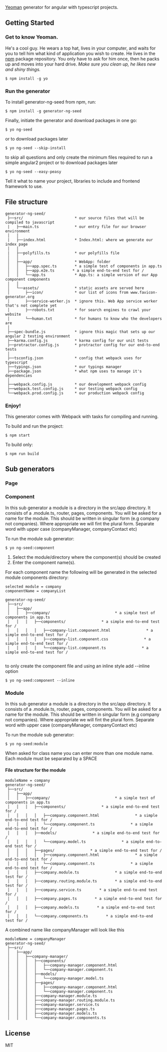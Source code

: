 [Yeoman](http://yeoman.io) generator for angular with typescript projects.

## Getting Started

### Get to know Yeoman.

He's a cool guy. He wears a top hat, lives in your computer, and waits for you to tell him what kind of application you wish to create. He lives in the [npm](https://npmjs.org) package repository. You only have to ask for him once, then he packs up and moves into your hard drive. *Make sure you clean up, he likes new and shiny things.*

```
$ npm install -g yo
```

### Run the generator

To install generator-ng-seed from npm, run:

```
$ npm install -g generator-ng-seed
```

Finally, initiate the generator and download packages in one go:
```
$ yo ng-seed
```

or to download packages later
```
$ yo ng-seed --skip-install
```

to skip all questions and only create the minimum files required to run a simple angular2 project
or to download packages later
```
$ yo ng-seed --easy-peasy
```

Tell it what to name your project, libraries to include and frontend framework to use. 

## File structure

```
generator-ng-seed/
 ├──src/                       * our source files that will be compiled to javascript
 |   ├──main.ts                * our entry file for our browser environment
 │   │
 |   ├──index.html             * Index.html: where we generate our index page
 │   │
 |   ├──polyfills.ts           * our polyfills file
 │   │
 │   ├──app/                   * WebApp: folder
 │   │   ├──app.spec.ts        * a simple test of components in app.ts
 │   │   ├──app.e2e.ts        * a simple end-to-end test for /
 │   │   └──app.ts             * App.ts: a simple version of our App component components
 │   │
 │   └──assets/                * static assets are served here
 │       ├──icon/              * our list of icons from www.favicon-generator.org
 │       ├──service-worker.js  * ignore this. Web App service worker that's not complete yet
 │       ├──robots.txt         * for search engines to crawl your website
 │       └──human.txt          * for humans to know who the developers are
 │
 ├──spec-bundle.js             * ignore this magic that sets up our angular 2 testing environment
 ├──karma.config.js            * karma config for our unit tests
 ├──protractor.config.js       * protractor config for our end-to-end tests
 │
 ├──tsconfig.json              * config that webpack uses for typescript
 ├──typings.json               * our typings manager
 ├──package.json               * what npm uses to manage it's dependencies
 │
 ├──webpack.config.js          * our development webpack config
 ├──webpack.test.config.js     * our testing webpack config
 └──webpack.prod.config.js     * our production webpack config
```

### Enjoy!

This generator comes with Webpack with tasks for compiling and running.

To build and run the project:
 
```
$ npm start
```

To build only:

```
$ npm run build
```

## Sub generators

### Page

### Component
In this sub generator a module is a directory in the src/app directory. It consists of a <name>.module.ts, router, pages, components.
You will be asked for a name for the module. This should be written in singular form (e.g company not companies). Where appropriate we 
will fint the plural form. Separate word with upper case (companyManager, companyContact etc)

To run the module sub generator:
```
$ yo ng-seed:component 
```
1. Select the module/directory where the component(s) should be created 
2. Enter the component name(s). 

For each component name the following will be generated in the selected module components directory:
```
selected module = company
componentName = companyList

generator-ng-seed/
 ├──src/                       
 │   ├──app/                   
 │   │   ├──company/                             * a simple test of components in app.ts
 │   │   │   ├──components/                * a simple end-to-end test for /
 │   │   │   │   ├──company-list.component.html                * a simple end-to-end test for /
 │   │   │   │   ├──company-list.component.css                * a simple end-to-end test for /
 │   │   │   │   └──company-list.component.ts                * a simple end-to-end test for /
 
```

to only create the component file and using an inline style add --inline option
```
$ yo ng-seed:component --inline
```

### Module
In this sub generator a module is a directory in the src/app directory. It consists of a <name>.module.ts, router, pages, components.
You will be asked for a name for the module. This should be written in singular form (e.g company not companies). Where appropriate we 
will fint the plural form. Separate word with upper case (companyManager, companyContact etc)

To run the module sub generator:
```
$ yo ng-seed:module 
```

When asked for class name you can enter more than one module name. Each module must be separated by a SPACE

#### File structure for the module
```
moduleName = company
generator-ng-seed/
 ├──src/                       
 │   ├──app/                   
 │   │   ├──company/                             * a simple test of components in app.ts
 │   │   │   ├──components/                * a simple end-to-end test for /
 │   │   │   │   ├──company.component.html                * a simple end-to-end test for /
 │   │   │   │   └──company.component.ts                * a simple end-to-end test for /
 │   │   │   ├──models/                * a simple end-to-end test for /
 │   │   │   │   └──company.model.ts                * a simple end-to-end test for /
 │   │   │   ├──pages/                * a simple end-to-end test for /
 │   │   │   │   ├──company.component.html                * a simple end-to-end test for /
 │   │   │   │   └──company.component.ts                * a simple end-to-end test for /
 │   │   │   ├──company.module.ts                * a simple end-to-end test for /
 │   │   │   ├──company.routing.module.ts        * a simple end-to-end test for /
 │   │   │   ├──company.service.ts        * a simple end-to-end test for /
 │   │   │   ├──company.pages.ts        * a simple end-to-end test for /
 │   │   │   ├──company.models.ts        * a simple end-to-end test for /
 │   │   │   └──company.components.ts        * a simple end-to-end test for /
```

A combined name like companyManager will look like this 
```
moduleName = companyManager
generator-ng-seed/
 ├──src/                       
 │   ├──app/                   
 │   │   ├──company-manager/                             
 │   │   │   ├──components/                
 │   │   │   │   ├──company-manager.component.html               
 │   │   │   │   └──company-manager.component.ts                
 │   │   │   ├──models/               
 │   │   │   │   └──company-manager.model.ts                
 │   │   │   ├──pages/                
 │   │   │   │   ├──company-manager.component.html  
 │   │   │   │   └──company-manager.component.ts    
 │   │   │   ├──company-manager.module.ts          
 │   │   │   ├──company-manager.routing.module.ts  
 │   │   │   ├──company-manager.service.ts        
 │   │   │   ├──company-manager.pages.ts        
 │   │   │   ├──company-manager.models.ts        
 │   │   │   └──company-manager.components.ts      
```

## License

MIT